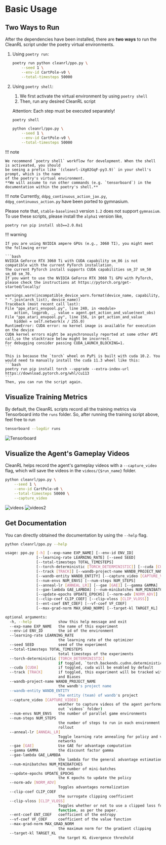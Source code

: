 # Basic Usage

## Two Ways to Run
After the dependencies have been installed, there are **two ways** to run 
the CleanRL script under the poetry virtual environments.


1. Using `poetry run`:

    ```bash
    poetry run python cleanrl/ppo.py \
        --seed 1 \
        --env-id CartPole-v0 \
        --total-timesteps 50000
    ```
    <script id="asciicast-443649" src="https://asciinema.org/a/443649.js" async></script>


2. Using `poetry shell`:

    1. We first activate the virtual environment by using
    `poetry shell`
    2. Then, run any desired CleanRL script
   
    Attention: Each step must be executed separately!


    ```bash
    poetry shell
    ```
    ```bash
    python cleanrl/ppo.py \
        --seed 1 \
        --env-id CartPole-v0 \
        --total-timesteps 50000
    ```
    <script id="asciicast-JL1FR00I2JNklAhMd2dwEAQuz" src="https://asciinema.org/a/JL1FR00I2JNklAhMd2dwEAQuz.js" async></script>

!!! note

    We recommend `poetry shell` workflow for development. When the shell is activeated, you should
    be seeing a prefix like `(cleanrl-iXg02GqF-py3.9)` in your shell's prompt, which is the name
    of the poetry's virtual environment.
    **We will assume to run other commands (e.g. `tensorboard`) in the documentation within the poetry's shell.**


!!! note 
Currently, `ddpg_continuous_action_jax.py`, `ddpg_continuous_action.py` have been ported to gymnasium. 

Please note that, `stable-baselines3` version `1.2` does not support `gymnasium`. To use these scripts, please install the `alpha1` version like, 

```
poetry run pip install sb3==2.0.0a1
```

!!! warning

    If you are using NVIDIA ampere GPUs (e.g., 3060 TI), you might meet the following error

    ```bash
    NVIDIA GeForce RTX 3060 Ti with CUDA capability sm_86 is not compatible with the current PyTorch installation.
    The current PyTorch install supports CUDA capabilities sm_37 sm_50 sm_60 sm_70.
    If you want to use the NVIDIA GeForce RTX 3060 Ti GPU with PyTorch, please check the instructions at https://pytorch.org/get-started/locally/

    warnings.warn(incompatible_device_warn.format(device_name, capability, " ".join(arch_list), device_name))
    Traceback (most recent call last):
    File "ppo_atari_envpool.py", line 240, in <module>
        action, logprob, _, value = agent.get_action_and_value(next_obs)
    File "ppo_atari_envpool.py", line 156, in get_action_and_value
        hidden = self.network(x / 255.0)
    RuntimeError: CUDA error: no kernel image is available for execution on the device
    CUDA kernel errors might be asynchronously reported at some other API call,so the stacktrace below might be incorrect.
    For debugging consider passing CUDA_LAUNCH_BLOCKING=1.
    ```

    This is because the `torch` wheel on PyPi is built with cuda 10.2. You would need to manually install the cuda 11.3 wheel like this:
    ```bash
    poetry run pip install torch --upgrade --extra-index-url https://download.pytorch.org/whl/cu113
    ```
    Then, you can run the script again.

## Visualize Training Metrics

By default, the CleanRL scripts record all the training metrics via Tensorboard
into the `runs` folder. So, after running the training script above, feel free to run

```bash
tensorboard --logdir runs
```

![Tensorboard](tensorboard.png)


## Visualize the Agent's Gameplay Videos

CleanRL helps record the agent's gameplay videos with a `--capture_video` flag,
which will save the videos in the `videos/{$run_name}` folder.

```bash linenums="1" hl_lines="5"
python cleanrl/ppo.py \
    --seed 1 \
    --env-id CartPole-v0 \
    --total-timesteps 50000 \
    --capture_video
```

![videos](videos.png)
![videos2](videos2.png)

## Get Documentation

You can directly obtained the documentation by using the `--help` flag.

```bash
python cleanrl/ppo.py --help

usage: ppo.py [-h] [--exp-name EXP_NAME] [--env-id ENV_ID]
              [--learning-rate LEARNING_RATE] [--seed SEED]
              [--total-timesteps TOTAL_TIMESTEPS]
              [--torch-deterministic [TORCH_DETERMINISTIC]] [--cuda [CUDA]]
              [--track [TRACK]] [--wandb-project-name WANDB_PROJECT_NAME]
              [--wandb-entity WANDB_ENTITY] [--capture_video [CAPTURE_VIDEO]]
              [--num-envs NUM_ENVS] [--num-steps NUM_STEPS]
              [--anneal-lr [ANNEAL_LR]] [--gae [GAE]] [--gamma GAMMA]
              [--gae-lambda GAE_LAMBDA] [--num-minibatches NUM_MINIBATCHES]
              [--update-epochs UPDATE_EPOCHS] [--norm-adv [NORM_ADV]]
              [--clip-coef CLIP_COEF] [--clip-vloss [CLIP_VLOSS]]
              [--ent-coef ENT_COEF] [--vf-coef VF_COEF]
              [--max-grad-norm MAX_GRAD_NORM] [--target-kl TARGET_KL]

optional arguments:
  -h, --help            show this help message and exit
  --exp-name EXP_NAME   the name of this experiment
  --env-id ENV_ID       the id of the environment
  --learning-rate LEARNING_RATE
                        the learning rate of the optimizer
  --seed SEED           seed of the experiment
  --total-timesteps TOTAL_TIMESTEPS
                        total timesteps of the experiments
  --torch-deterministic [TORCH_DETERMINISTIC]
                        if toggled, `torch.backends.cudnn.deterministic=False`
  --cuda [CUDA]         if toggled, cuda will be enabled by default
  --track [TRACK]       if toggled, this experiment will be tracked with Weights
                        and Biases
  --wandb-project-name WANDB_PROJECT_NAME
                        the wandb's project name
  --wandb-entity WANDB_ENTITY
                        the entity (team) of wandb's project
  --capture_video [CAPTURE_VIDEO]
                        weather to capture videos of the agent performances (check
                        out `videos` folder)
  --num-envs NUM_ENVS   the number of parallel game environments
  --num-steps NUM_STEPS
                        the number of steps to run in each environment per policy
                        rollout
  --anneal-lr [ANNEAL_LR]
                        Toggle learning rate annealing for policy and value
                        networks
  --gae [GAE]           Use GAE for advantage computation
  --gamma GAMMA         the discount factor gamma
  --gae-lambda GAE_LAMBDA
                        the lambda for the general advantage estimation
  --num-minibatches NUM_MINIBATCHES
                        the number of mini-batches
  --update-epochs UPDATE_EPOCHS
                        the K epochs to update the policy
  --norm-adv [NORM_ADV]
                        Toggles advantages normalization
  --clip-coef CLIP_COEF
                        the surrogate clipping coefficient
  --clip-vloss [CLIP_VLOSS]
                        Toggles whether or not to use a clipped loss for the value
                        function, as per the paper.
  --ent-coef ENT_COEF   coefficient of the entropy
  --vf-coef VF_COEF     coefficient of the value function
  --max-grad-norm MAX_GRAD_NORM
                        the maximum norm for the gradient clipping
  --target-kl TARGET_KL
                        the target KL divergence threshold
```
